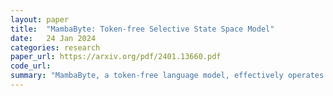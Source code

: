 ```yaml
---
layout: paper
title:  "MambaByte: Token-free Selective State Space Model"
date:   24 Jan 2024
categories: research
paper_url: https://arxiv.org/pdf/2401.13660.pdf
code_url: 
summary: "MambaByte, a token-free language model, effectively operates on byte sequences without subword tokenization bias, offering computational efficiency and outperforming state-of-the-art subword models. Its linear scaling and fast inference demonstrate its potential for token-free language modeling."
---
```


